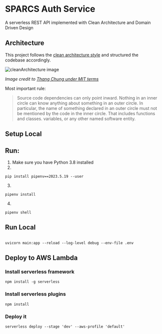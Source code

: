 </p>
<h1>SPARCS Auth Service</h1>
<p>A serverless REST API implemented with Clean Architecture and Domain Driven Design</p>

## Architecture

This project follows the [clean architecture style](http://blog.thedigitalcatonline.com/blog/2016/11/14/clean-architectures-in-python-a-step-by-step-example/) and structured the codebase accordingly.

![cleanArchitecture image](https://cdn-images-1.medium.com/max/1600/1*B7LkQDyDqLN3rRSrNYkETA.jpeg)

_Image credit to [Thang Chung under MIT terms](https://github.com/thangchung/blog-core)_

Most important rule:
> Source code dependencies can only point inward. Nothing in an inner circle can know anything about something in an outer circle. In particular, the name of something declared in an outer circle must not be mentioned by the code in the inner circle. That includes functions and classes. variables, or any other named software entity.


## Setup Local
## Run:
1. Make sure you have Python 3.8 installed
2.
```shell
pip install pipenv==2023.5.19 --user
```
3.
```shell
pipenv install
```
4.
```shell
pipenv shell
```

## Run Local

```

uvicorn main:app --reload --log-level debug --env-file .env

```


## Deploy to AWS Lambda

### Install serverless framework

```
npm install -g serverless
```

### Install serverless plugins

```
npm install
```

### Deploy it

```
serverless deploy --stage 'dev' --aws-profile 'default'
```

